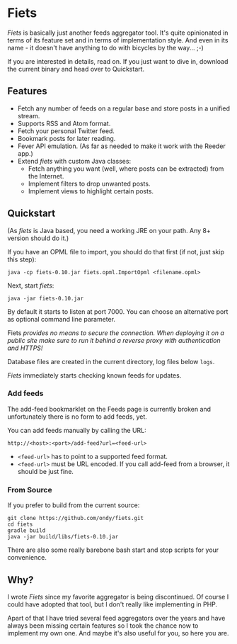 # Fiets
_Fiets_ is basically just another feeds aggregator tool. It's quite opinionated
in terms of its feature set and in terms of implementation style. And even in
its name - it doesn't have anything to do with bicycles by the way... ;-)

If you are interested in details, read on.
If you just want to dive in, download the current binary and head over to 
Quickstart.

## Features
* Fetch any number of feeds on a regular base and store posts in a unified stream.
* Supports RSS and Atom format.
* Fetch your personal Twitter feed.
* Bookmark posts for later reading.
* Fever API emulation. (As far as needed to make it work with the Reeder app.)
* Extend _fiets_ with custom Java classes:
    * Fetch anything you want (well, where posts can be extracted) from the Internet.
    * Implement filters to drop unwanted posts.
    * Implement views to highlight certain posts.

## Quickstart
(As _fiets_ is Java based, you need a working JRE on your path. Any 8+ 
version should do it.)

If you have an OPML file to import, you should do that first (if not, just
skip this step):

    java -cp fiets-0.10.jar fiets.opml.ImportOpml <filename.opml>

Next, start _fiets_:

    java -jar fiets-0.10.jar

By default it starts to listen at port 7000. You can choose an alternative port
as optional command line parameter.

Fiets _provides no means to secure the connection. When deploying it on a_
_public site make sure to run it behind a reverse proxy with authentication_
_and HTTPS!_

Database files are created in the current directory, log files below `logs`. 

_Fiets_ immediately starts checking known feeds for updates. 

### Add feeds
The add-feed bookmarklet on the Feeds page is currently broken and unfortunately
there is no form to add feeds, yet.

You can add feeds manually by calling the URL:

    http://<host>:<port>/add-feed?url=<feed-url>

* `<feed-url>` has to point to a supported feed format.
* `<feed-url>` must be URL encoded. If you call add-feed from a browser, 
it should be just fine.

### From Source 
If you prefer to build from the current source:

```
git clone https://github.com/ondy/fiets.git
cd fiets
gradle build
java -jar build/libs/fiets-0.10.jar 
```
There are also some really barebone bash start and stop scripts for your convenience.

## Why?
I wrote _Fiets_ since my favorite aggregator is being discontinued. Of course
I could have adopted that tool, but I don't really like implementing
in PHP. 

Apart of that I have tried several feed aggregators over the years and
have always been missing certain features
so I took the chance now to implement my own one. And maybe it's also useful
for you, so here you are.
